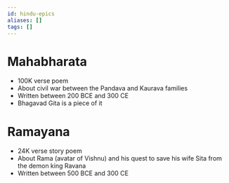 ```yaml
---
id: hindu-epics
aliases: []
tags: []
---
```


# Mahabharata
- 100K verse poem
- About civil war between the Pandava and Kaurava families
- Written between 200 BCE and 300 CE
- Bhagavad Gita is a piece of it

# Ramayana
- 24K verse story poem
- About Rama (avatar of Vishnu) and his quest to save his wife Sita from the demon king Ravana
- Written between 500 BCE and 300 CE
